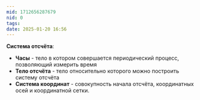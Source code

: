 ```yaml
---
mid: 1712656287679
nid: 0
tags: 
date: 2025-01-20 16:56
---
```

**Система отсчёта**:
- **Часы** - тело в котором совершается периодический процесс, позволяющий измерить время
- **Тело отсчёта** - тело относительно которого можно построить систему отсчёта
- **Система координат** - совокупность начала отсчёта, координатных осей и координатной сетки.